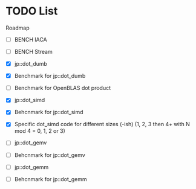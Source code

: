 # TODO List

Roadmap

- [ ] BENCH IACA
- [ ] BENCH Stream

- [X] jp::dot_dumb
- [X] Benchmark for jp::dot_dumb

- [ ] Benchmark for OpenBLAS dot product

- [X] jp::dot_simd
- [X] Behcnmark for jp::dot_simd
- [X] Specific dot_simd code for different sizes (-ish) (1, 2, 3 then 4+ with N mod 4 = 0, 1, 2 or 3)

- [ ] jp::dot_gemv
- [ ] Behcnmark for jp::dot_gemv

- [ ] jp::dot_gemm
- [ ] Behcnmark for jp::dot_gemm
